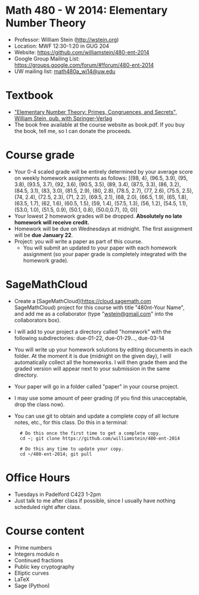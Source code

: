 # Math 480 - W 2014: Elementary Number Theory

- Professor: William Stein (<http://wstein.org>)
- Location:  MWF 12:30-1:20 in GUG 204
- Website: <https://github.com/williamstein/480-ent-2014>
- Google Group Mailing List: <https://groups.google.com/forum/#!forum/480-ent-2014>
- UW mailing list: <math480a_wi14@uw.edu>

# Textbook

- ["Elementary Number Theory: Primes, Congruences, and Secrets", William Stein, pub. with Springer-Verlag](http://wstein.org/ent)
- The book free available at the course website as book.pdf.  If you buy the book, tell me, so I can donate the proceeds.

# Course grade

- Your 0-4 scaled grade will be entirely determined by your average score on weekly homework assignments as follows:
    [(98, 4), (96.5, 3.9), (95, 3.8), (93.5, 3.7), (92, 3.6), (90.5, 3.5), (89, 3.4), (87.5, 3.3), (86, 3.2), (84.5, 3.1), (83, 3.0), (81.5, 2.9), (80, 2.8), (78.5, 2.7), (77, 2.6), (75.5, 2.5), (74, 2.4), (72.5, 2.3), (71, 2.2), (69.5, 2.1), (68, 2.0), (66.5, 1.9), (65, 1.8), (63.5, 1.7), (62, 1.6), (60.5, 1.5), (59, 1.4), (57.5, 1.3), (56, 1.2), (54.5, 1.1), (53.0, 1.0), (51.5, 0.9), (50.1, 0.8), (50.0,0.7), (0, 0)]
- Your lowest 2 homework grades will be dropped.  **Absolutely no late homework will receive credit.**
- Homework will be due on Wednesdays at midnight.  The first assignment will be **due January 22**.
- Project: you will write a paper as part of this course.
   - You will submit an updated to your paper with each homework assignment (so your paper grade is completely integrated with the homework grade).

# SageMathCloud

- Create a [SageMathCloud](https://cloud.sagemath.com SageMathCloud) project for this course with title "480nt-Your Name", and add me as a collaborator (type "wstein@gmail.com" into the collaborators box).
- I will add to your project a directory called "homework" with the following subdirectories: due-01-22, due-01-29..., due-03-14
- You will write up your homework solutions by editing documents in each folder.  At the moment it is due (midnight on the given day), I will automatically collect all the homeworks.  I will then grade them and the graded version will appear next to your submission in the same directory.
- Your paper will go in a folder called "paper" in your course project.
- I may use some amount of peer grading (if you find this unacceptable, drop the class now).
- You can use git to obtain and update a complete copy of all lecture notes, etc., for this class.  Do this in a terminal:

        # Do this once the first time to get a complete copy.
        cd ~; git clone https://github.com/williamstein/480-ent-2014

        # Do this any time to update your copy.
        cd ~/480-ent-2014; git pull


# Office Hours

- Tuesdays in Padelford C423 1-2pm
- Just talk to me after class if possible, since I usually have nothing scheduled right after class.

# Course content

 - Prime numbers
 - Integers modulo n
 - Continued fractions
 - Public key cryptography
 - Elliptic curves
 - LaTeX
 - Sage (Python)









